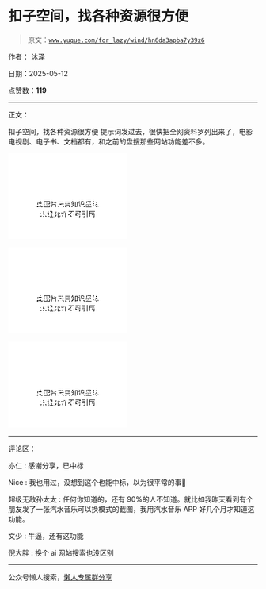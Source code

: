 # 扣子空间，找各种资源很方便

> 原文：[`www.yuque.com/for_lazy/wind/hn6da3apba7y39z6`](https://www.yuque.com/for_lazy/wind/hn6da3apba7y39z6)

作者： 沐泽

日期：2025-05-12

点赞数：**119**

* * *

正文：

扣子空间，找各种资源很方便 提示词发过去，很快把全网资料罗列出来了，电影电视剧、电子书、文档都有，和之前的盘搜那些网站功能差不多。

![](img/73e078d9cd7fbc5b334ff487d82c1b7c.png "None")

![](img/950c6a096c1922f5a6a4347d256f29c4.png "None")

![](img/ad5567592e34387d5ff6324caffbaca2.png "None")

* * *

评论区：

亦仁 : 感谢分享，已中标

Nice : 我也用过，没想到这个也能中标，以为很平常的事🤣

超级无敌孙太太 : 任何你知道的，还有 90%的人不知道。就比如我昨天看到有个朋友发了一张汽水音乐可以换模式的截图，我用汽水音乐 APP 好几个月才知道这功能。

文少 : 牛逼，还有这功能

倪大胖 : 换个 ai 网站搜索也没区别

* * *

公众号懒人搜索，[懒人专属群分享](https://lazybook.fun/#/blog/group)
